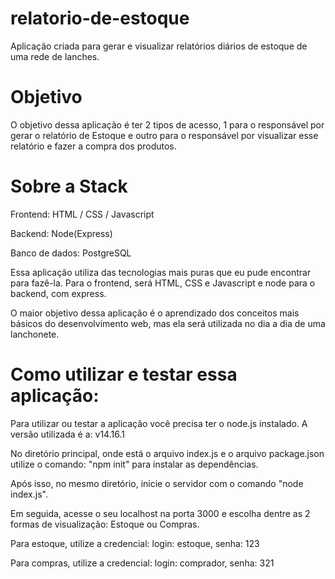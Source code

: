 # relatorio-de-estoque
Aplicação criada para gerar e visualizar relatórios diários de estoque de uma rede de lanches.

# Objetivo
O objetivo dessa aplicação é ter 2 tipos de acesso, 1 para o responsável por gerar o relatório de Estoque e outro para o responsável por visualizar esse relatório e fazer a compra dos produtos.


# Sobre a Stack

Frontend: HTML / CSS / Javascript

Backend: Node(Express)

Banco de dados: PostgreSQL

Essa aplicação utiliza das tecnologias mais puras que eu pude encontrar para fazê-la. Para o frontend, será HTML, CSS e Javascript e node para o backend, com express. 

O maior objetivo dessa aplicação é o aprendizado dos conceitos mais básicos do desenvolvimento web, mas ela será utilizada no dia a dia de uma lanchonete.

# Como utilizar e testar essa aplicação:

Para utilizar ou testar a aplicação você precisa ter o node.js instalado. A versão utilizada é a: v14.16.1 

No diretório principal, onde está o arquivo index.js e o arquivo package.json utilize o comando: "npm init" para instalar as dependências.

Após isso, no mesmo diretório, inicie o servidor com o comando "node index.js".

Em seguida, acesse o seu localhost na porta 3000 e escolha dentre as 2 formas de visualização: Estoque ou Compras.

Para estoque, utilize a credencial: login: estoque, senha: 123 
    
Para compras, utilize a credencial: login: comprador, senha: 321